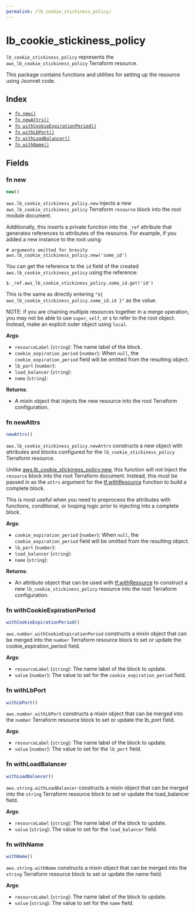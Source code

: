 ```yaml
---
permalink: /lb_cookie_stickiness_policy/
---
```


# lb_cookie_stickiness_policy

`lb_cookie_stickiness_policy` represents the `aws_lb_cookie_stickiness_policy` Terraform resource.



This package contains functions and utilities for setting up the resource using Jsonnet code.


## Index

* [`fn new()`](#fn-new)
* [`fn newAttrs()`](#fn-newattrs)
* [`fn withCookieExpirationPeriod()`](#fn-withcookieexpirationperiod)
* [`fn withLbPort()`](#fn-withlbport)
* [`fn withLoadBalancer()`](#fn-withloadbalancer)
* [`fn withName()`](#fn-withname)

## Fields

### fn new

```ts
new()
```


`aws.lb_cookie_stickiness_policy.new` injects a new `aws_lb_cookie_stickiness_policy` Terraform `resource`
block into the root module document.

Additionally, this inserts a private function into the `_ref` attribute that generates references to attributes of the
resource. For example, if you added a new instance to the root using:

    # arguments omitted for brevity
    aws.lb_cookie_stickiness_policy.new('some_id')

You can get the reference to the `id` field of the created `aws.lb_cookie_stickiness_policy` using the reference:

    $._ref.aws_lb_cookie_stickiness_policy.some_id.get('id')

This is the same as directly entering `"${ aws_lb_cookie_stickiness_policy.some_id.id }"` as the value.

NOTE: if you are chaining multiple resources together in a merge operation, you may not be able to use `super`, `self`,
or `$` to refer to the root object. Instead, make an explicit outer object using `local`.

**Args**:
  - `resourceLabel` (`string`): The name label of the block.
  - `cookie_expiration_period` (`number`):  When `null`, the `cookie_expiration_period` field will be omitted from the resulting object.
  - `lb_port` (`number`): 
  - `load_balancer` (`string`): 
  - `name` (`string`): 

**Returns**:
- A mixin object that injects the new resource into the root Terraform configuration.


### fn newAttrs

```ts
newAttrs()
```


`aws.lb_cookie_stickiness_policy.newAttrs` constructs a new object with attributes and blocks configured for the `lb_cookie_stickiness_policy`
Terraform resource.

Unlike [aws.lb_cookie_stickiness_policy.new](#fn-lbcookiestickinesspolicynew), this function will not inject the `resource`
block into the root Terraform document. Instead, this must be passed in as the `attrs` argument for the
[tf.withResource](https://github.com/tf-libsonnet/core/tree/main/docs#fn-withresource) function to build a complete block.

This is most useful when you need to preprocess the attributes with functions, conditional, or looping logic prior to
injecting into a complete block.

**Args**:
  - `cookie_expiration_period` (`number`):  When `null`, the `cookie_expiration_period` field will be omitted from the resulting object.
  - `lb_port` (`number`): 
  - `load_balancer` (`string`): 
  - `name` (`string`): 

**Returns**:
  - An attribute object that can be used with [tf.withResource](https://github.com/tf-libsonnet/core/tree/main/docs#fn-withresource) to construct a new `lb_cookie_stickiness_policy` resource into the root Terraform configuration.


### fn withCookieExpirationPeriod

```ts
withCookieExpirationPeriod()
```

`aws.number.withCookieExpirationPeriod` constructs a mixin object that can be merged into the `number`
Terraform resource block to set or update the cookie_expiration_period field.



**Args**:
  - `resourceLabel` (`string`): The name label of the block to update.
  - `value` (`number`): The value to set for the `cookie_expiration_period` field.


### fn withLbPort

```ts
withLbPort()
```

`aws.number.withLbPort` constructs a mixin object that can be merged into the `number`
Terraform resource block to set or update the lb_port field.



**Args**:
  - `resourceLabel` (`string`): The name label of the block to update.
  - `value` (`number`): The value to set for the `lb_port` field.


### fn withLoadBalancer

```ts
withLoadBalancer()
```

`aws.string.withLoadBalancer` constructs a mixin object that can be merged into the `string`
Terraform resource block to set or update the load_balancer field.



**Args**:
  - `resourceLabel` (`string`): The name label of the block to update.
  - `value` (`string`): The value to set for the `load_balancer` field.


### fn withName

```ts
withName()
```

`aws.string.withName` constructs a mixin object that can be merged into the `string`
Terraform resource block to set or update the name field.



**Args**:
  - `resourceLabel` (`string`): The name label of the block to update.
  - `value` (`string`): The value to set for the `name` field.
